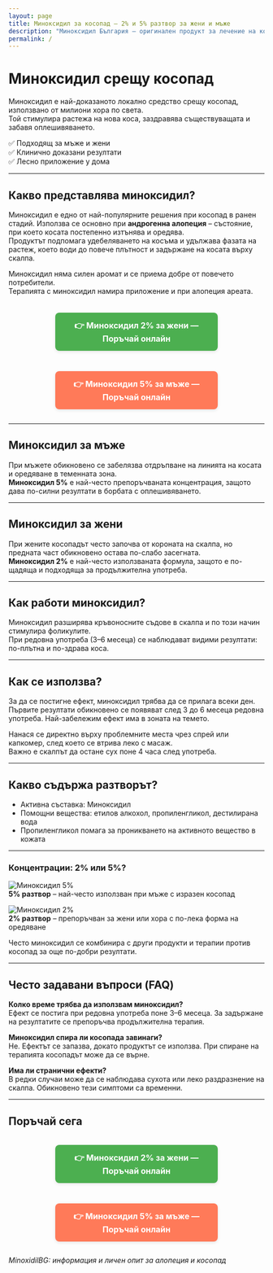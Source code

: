 ```yaml
---
layout: page
title: Миноксидил за косопад – 2% и 5% разтвор за жени и мъже
description: "Миноксидил България – оригинален продукт за лечение на косопад, наличен в разтвори 2% и 5%. Поръчайте с бърза доставка до всеки град."
permalink: /
---
```



# Миноксидил срещу косопад

Миноксидил е най-доказаното локално средство срещу косопад, използвано от милиони хора по света.  
Той стимулира растежа на нова коса, заздравява съществуващата и забавя оплешивяването.  

✅ Подходящ за мъже и жени  
✅ Клинично доказани резултати  
✅ Лесно приложение у дома  

---

## Какво представлява миноксидил?

Миноксидил е едно от най-популярните решения при косопад в ранен стадий. Използва се основно при **андрогенна алопеция** – състояние, при което косата постепенно изтънява и оредява.  
Продуктът подпомага удебеляването на косъма и удължава фазата на растеж, което води до повече плътност и задържане на косата върху скалпа.  

Миноксидил няма силен аромат и се приема добре от повечето потребители.  
Терапията с миноксидил намира приложение и при алопеция ареата.  

<div style="margin-top:20px; text-align:center; display:flex; flex-direction:column; gap:12px; max-width:320px; margin-left:auto; margin-right:auto;">
  
  <!-- Botón para Minoxidil 2% -->
  <a href="https://minoxidilbg.com/minoxidil-2/" 
     style="display:inline-block; padding:14px 20px; background:#4caf50; color:white; font-weight:700; border-radius:8px; text-decoration:none; font-size:1rem; box-shadow:0 2px 6px rgba(0,0,0,0.1); transition:all 0.2s ease;">
    👉 Миноксидил 2% за жени — Поръчай онлайн
  </a>

  <!-- Botón para Minoxidil 5% -->
  <a href="https://minoxidilbg.com/minoxidil-5/" 
     style="display:inline-block; padding:14px 20px; background:#ff7a59; color:white; font-weight:700; border-radius:8px; text-decoration:none; font-size:1rem; box-shadow:0 2px 6px rgba(0,0,0,0.1); transition:all 0.2s ease;">
    👉 Миноксидил 5% за мъже — Поръчай онлайн
  </a>

</div>


---

## Миноксидил за мъже

При мъжете обикновено се забелязва отдръпване на линията на косата и оредяване в теменната зона.  
**Миноксидил 5%** е най-често препоръчваната концентрация, защото дава по-силни резултати в борбата с оплешивяването.  

---

## Миноксидил за жени

При жените косопадът често започва от короната на скалпа, но предната част обикновено остава по-слабо засегната.  
**Миноксидил 2%** е най-често използваната формула, защото е по-щадяща и подходяща за продължителна употреба.  

---

## Как работи миноксидил?

Миноксидил разширява кръвоносните съдове в скалпа и по този начин стимулира фоликулите.  
При редовна употреба (3–6 месеца) се наблюдават видими резултати: по-плътна и по-здрава коса.  

---

## Как се използва?

За да се постигне ефект, миноксидил трябва да се прилага всеки ден. Първите резултати обикновено се появяват след 3 до 6 месеца редовна употреба. Най-забележим ефект има в зоната на темето.  

Нанася се директно върху проблемните места чрез спрей или капкомер, след което се втрива леко с масаж.  
Важно е скалпът да остане сух поне 4 часа след употреба.  

---

## Какво съдържа разтворът?

* Активна съставка: Миноксидил  
* Помощни вещества: етилов алкохол, пропиленгликол, дестилирана вода  
* Пропиленгликол помага за проникването на активното вещество в кожата  

---

### Концентрации: 2% или 5%?

![Миноксидил 5%](/assets/images/minoxidil-kosopad-5-procenta.gif)  
**5% разтвор** – най-често използван при мъже с изразен косопад  

![Миноксидил 2%](/assets/images/minoxidil-2-procenta.png)  
**2% разтвор** – препоръчван за жени или хора с по-лека форма на оредяване  

Често миноксидил се комбинира с други продукти и терапии против косопад за още по-добри резултати.


---

## Често задавани въпроси (FAQ)

**Колко време трябва да използвам миноксидил?**  
Ефект се постига при редовна употреба поне 3–6 месеца. За задържане на резултатите се препоръчва продължителна терапия.  

**Миноксидил спира ли косопада завинаги?**  
Не. Ефектът се запазва, докато продуктът се използва. При спиране на терапията косопадът може да се върне.  

**Има ли странични ефекти?**  
В редки случаи може да се наблюдава сухота или леко раздразнение на скалпа. Обикновено тези симптоми са временни.  

---

## Поръчай сега

<div style="margin-top:20px; text-align:center; display:flex; flex-direction:column; gap:12px; max-width:320px; margin-left:auto; margin-right:auto;">
  
  <!-- Botón para Minoxidil 2% -->
  <a href="https://minoxidilbg.com/minoxidil-2/" 
     style="display:inline-block; padding:14px 20px; background:#4caf50; color:white; font-weight:700; border-radius:8px; text-decoration:none; font-size:1rem; box-shadow:0 2px 6px rgba(0,0,0,0.1); transition:all 0.2s ease;">
    👉 Миноксидил 2% за жени — Поръчай онлайн
  </a>

  <!-- Botón para Minoxidil 5% -->
  <a href="https://minoxidilbg.com/minoxidil-5/" 
     style="display:inline-block; padding:14px 20px; background:#ff7a59; color:white; font-weight:700; border-radius:8px; text-decoration:none; font-size:1rem; box-shadow:0 2px 6px rgba(0,0,0,0.1); transition:all 0.2s ease;">
    👉 Миноксидил 5% за мъже — Поръчай онлайн
  </a>

</div>

<b>
</b>




*MinoxidilBG: информация и личен опит за алопеция и косопад*  
